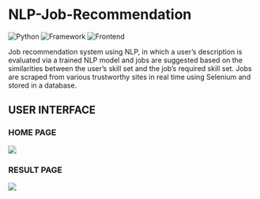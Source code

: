 # NLP-Job-Recommendation

![Python](https://img.shields.io/badge/Python-3.10-blueviolet)
![Framework](https://img.shields.io/badge/Framework-Flask-red)
![Frontend](https://img.shields.io/badge/Frontend-HTML/CSS/JS-green)


Job recommendation system using NLP, in which a user’s description is evaluated via a trained NLP model and jobs are suggested based on the similarities between the user’s skill set and the job’s required skill set. Jobs are scraped from various trustworthy sites in real time using Selenium and stored in a database.

## USER INTERFACE

### HOME PAGE 
<img src="images/home.png">

### RESULT PAGE
<img src="images/result.png">
